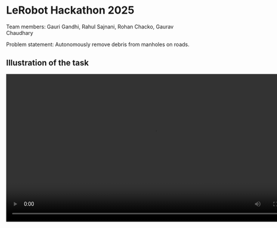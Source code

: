 # LeRobot Hackathon 2025

Team members: Gauri Gandhi, Rahul Sajnani, Rohan Chacko, Gaurav Chaudhary

Problem statement: Autonomously remove debris from manholes on roads. 

## Illustration of the task
<video src="https://github.com/RahulSajnani/RobotHack/blob/main/docs/illustration_video.mp4" width="800" />

### Task breakdown 
1. Opening the manhole cover
2. Removing debris
3. Closing the manhole cover (did not train)

## Model training
The model was trained on top of![SmolVLA](https://huggingface.co/blog/smolvla) using the ACT policy.

### Model checkpoints (on Huggingface)
* Picking manhole lid: shubhgaurav10/act\_so101\_only\_pick\_lid\_single
* Picking debris from hole: shubhgaurav10/act\_so101\_remove\_debris

## Datasets
* [Picking manhole lid](https://huggingface.co/datasets/rohanc007/record-only-pick-lid-single): Records a pick action by the robot arm. Number of episodes: 30.
* [Picking debris from hole](https://huggingface.co/datasets/rohanc007/record-remove-debris): Records picking debris and placing on the side by the robot arm. Number of episodes: 30.

You can visualize the datasets on - [LeRobot Dataset Visualizer](https://huggingface.co/spaces/lerobot/visualize_dataset)

#### Notes
* ACT training worked better than the SmolVLA policy.
* 30 episodes for a simple task without very minimal domain randomization trained using ACT seemed to work the best. 
* Finetuning the pi0 model might yield better results.
* [Imitation learning](https://huggingface.co/docs/lerobot/main/en/il_robots#tips-for-gathering-data) for LeRobot SO-101 arm: 
